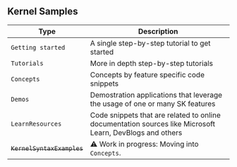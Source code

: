 ## Kernel Samples

| Type              | Description                                                                                              |
| ----------------- | -------------------------------------------------------------------------------------------------------- |
| `Getting started` | A single step-by-step tutorial to get started                                                            |
| `Tutorials`       | More in depth step-by-step tutorials                                                                     |
| `Concepts`        | Concepts by feature specific code snippets                                                               |
| `Demos`           | Demostration applications that leverage the usage of one or many SK features                             |
| `LearnResources`  | Code snippets that are related to online documentation sources like Microsoft Learn, DevBlogs and others |
| <strike>`KernelSyntaxExamples`</strike> | ⚠️ Work in progress: Moving into `Concepts`.    |
